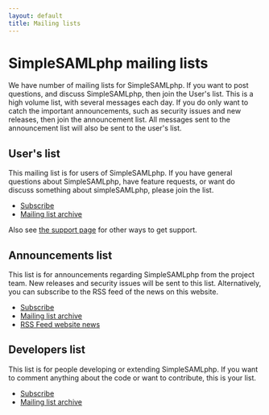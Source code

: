 ```yaml
---
layout: default
title: Mailing lists
---
```

# SimpleSAMLphp mailing lists

We have number of mailing lists for SimpleSAMLphp. If you want to post questions, and discuss SimpleSAMLphp, then join the User's list. This is a high volume list, with several messages each day. If you do only want to catch the important announcements, such as security issues and new releases, then join the announcement list. All messages sent to the announcement list will also be sent to the user's list.

## User's list

This mailing list is for users of SimpleSAMLphp. If you have general questions about SimpleSAMLphp, have feature requests, or want do discuss something about simpleSAMLphp, please join the list.

* [Subscribe](mailto:simplesamlphp+subscribe@googlegroups.com)
* [Mailing list archive](https://groups.google.com/g/simplesamlphp)

Also see [the support page](/support) for other ways to get support.

## Announcements list

This list is for announcements regarding SimpleSAMLphp from the project team. New releases and security issues will be sent to this list.
Alternatively, you can subscribe to the RSS feed of the news on this website.

* [Subscribe](mailto:simplesamlphp-announce+subscribe@googlegroups.com)
* [Mailing list archive](https://groups.google.com/g/simplesamlphp-announce)
* [RSS Feed website news](/feed.xml)

## Developers list

This list is for people developing or extending SimpleSAMLphp. If you want to comment anything about the code or want to
contribute, this is your list.

* [Subscribe](mailto:simplesamlphp-dev+subscribe@googlegroups.com)
* [Mailing list archive](https://groups.google.com/g/simplesamlphp-dev)
